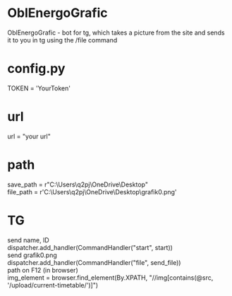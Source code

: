 # OblEnergoGrafic
OblEnergoGrafic - bot for tg, which takes a picture from the site and sends it to you in tg using the /file command  
# config.py
TOKEN = 'YourToken'  
# url
url = "your url"  
# path
save_path = r"C:\Users\q2pj\OneDrive\Desktop"  
file_path = r'C:\Users\q2pj\OneDrive\Desktop\grafik0.png'  
# TG
send name, ID  
dispatcher.add_handler(CommandHandler("start", start))  
send grafik0.png  
dispatcher.add_handler(CommandHandler("file", send_file))  
path on F12 (in browser)  
img_element = browser.find_element(By.XPATH, "//img[contains(@src, '/upload/current-timetable/')]")  

